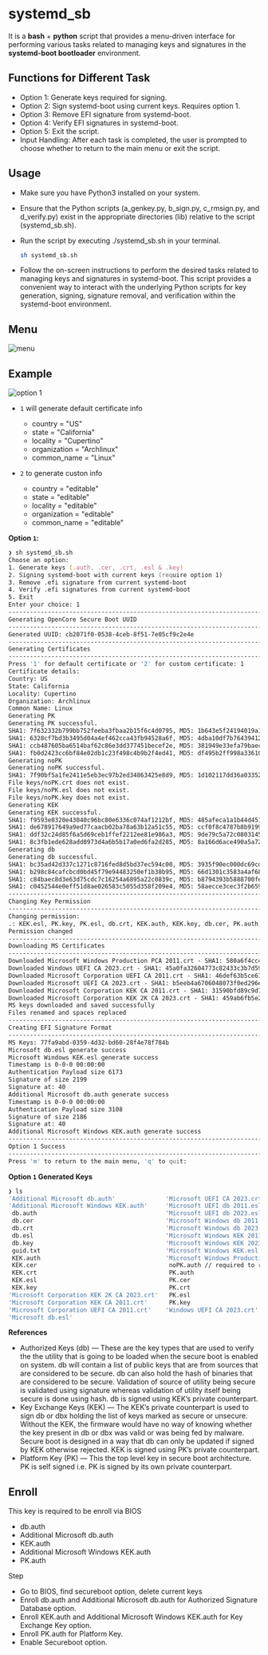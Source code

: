 # systemd_sb

It is a **bash** + **python** script that provides a menu-driven interface for performing various tasks related to managing keys and signatures in the **systemd-boot bootloader** environment. 

## Functions for Different Task

- Option 1: Generate keys required for signing.
- Option 2: Sign systemd-boot using current keys. Requires option 1.
- Option 3: Remove EFI signature from systemd-boot.
- Option 4: Verify EFI signatures in systemd-boot.
- Option 5: Exit the script.
- Input Handling: After each task is completed, the user is prompted to choose whether to return to the main menu or exit the script.

## Usage

- Make sure you have Python3 installed on your system.
- Ensure that the Python scripts (a_genkey.py, b_sign.py, c_rmsign.py, and d_verify.py) exist in the appropriate directories (lib) relative to the script (systemd_sb.sh).
- Run the script by executing ./systemd_sb.sh in your terminal.
  
  ```zsh
  sh systemd_sb.sh
  ```
  
- Follow the on-screen instructions to perform the desired tasks related to managing keys and signatures in systemd-boot.
This script provides a convenient way to interact with the underlying Python scripts for key generation, signing, signature removal, and verification within the systemd-boot environment.

## Menu

![menu](https://github.com/iamyounix/systemd_sb/assets/72515939/9da5d424-78ee-4b82-83c0-8eafc485de15)

## Example

![option 1](https://github.com/iamyounix/systemd_sb/assets/72515939/0f25dff8-b5ba-4c8d-8bee-afd77ff996ee)

- `1` will generate default certificate info
  -  country = "US"
  -  state = "California"
  -  locality = "Cupertino"
  -  organization = "Archlinux"
  -  common_name = "Linux"
 
- `2` to generate custon info
  -  country = "editable"
  -  state = "editable"
  -  locality = "editable"
  -  organization = "editable"
  -  common_name = "editable"

**Option `1`:**

```zsh
❯ sh systemd_sb.sh 
Choose an option:
1. Generate keys (.auth, .cer, .crt, .esl & .key)
2. Signing systemd-boot with current keys (require option 1)
3. Remove .efi signature from current systemd-boot
4. Verify .efi signatures from current systemd-boot
5. Exit
Enter your choice: 1
----------------------------------------------------------------------------
Generating OpenCore Secure Boot UUID
----------------------------------------------------------------------------
Generated UUID: cb2071f0-0538-4ceb-8f51-7e05cf9c2e4e
----------------------------------------------------------------------------
Generating Certificates
----------------------------------------------------------------------------
Press '1' for default certificate or '2' for custom certificate: 1
Certificate details:
Country: US
State: California
Locality: Cupertino
Organization: Archlinux
Common Name: Linux
Generating PK
Generating PK successful.
SHA1: 7f632332b799bb752feeba3fbaa2b15f6c4d0795, MD5: 1b643e5f24194019a1bd4ce9cc922dfc for file: keys/PK.auth
SHA1: 6328cf7bd3b3495d04a4ef462cca43fb94528a6f, MD5: 4dba10df7b764394127c6b4c6730a661 for file: keys/PK.crt
SHA1: ccb487605ba6514baf62c86e3dd377451becef2e, MD5: 381949e33efa79baeccc23343fb44cff for file: keys/PK.esl
SHA1: fb0d2423cc6bf84e02db1c23f498c4b9b2f4ed41, MD5: df495b2ff998a336105a02d3d1a4ac13 for file: keys/PK.key
Generating noPK
Generating noPK successful.
SHA1: 7f90bf5a1fe2411e5eb3ec97b2ed34863425e8d9, MD5: 1d102117dd36a03352b11bab06c4165d for file: keys/noPK.auth
File keys/noPK.crt does not exist.
File keys/noPK.esl does not exist.
File keys/noPK.key does not exist.
Generating KEK
Generating KEK successful.
SHA1: f9593e0320e43040c96bc80e6336c074af1212bf, MD5: 485afeca1a1b44d451c1fd0c187f95f7 for file: keys/KEK.auth
SHA1: de678917649a9ed77caacb02ba78a63b12a51c55, MD5: ccf0f8c4787b8b91996dfedaad0c3e72 for file: keys/KEK.crt
SHA1: ddf32c24d85f6a5d69ceb1ffef2212ee81e986a3, MD5: 9de79c5a72c08031450c667d2a561a76 for file: keys/KEK.esl
SHA1: 8c3fb1ede628add0973d4a6b5b17a0ed6fa2d285, MD5: 8a166d6ace490a5a72ae5ff5018855f5 for file: keys/KEK.key
Generating db
Generating db successful.
SHA1: bc35ad42d337c1271c8716fed8d5bd37ec594c00, MD5: 3935f90ec000dc69cd073cac4450a9f5 for file: keys/db.auth
SHA1: b298c84cafcbcd0bd45f79e94483250ef1b38b95, MD5: 66d1301c3583a4af681893eea90b524c for file: keys/db.crt
SHA1: c84baec8d3e63d75cdc7c16254a6895a22c0839c, MD5: b8794393b5888700fe6cc6075b5fb4f7 for file: keys/db.esl
SHA1: c0452544e0eff51d8ae026583c5055d358f209e4, MD5: 58aecce3cec3f2b659687748dc4d6363 for file: keys/db.key
----------------------------------------------------------------------------
Changing Key Permission
----------------------------------------------------------------------------
Changing permission:
.: KEK.esl, PK.key, PK.esl, db.crt, KEK.auth, KEK.key, db.cer, PK.auth, KEK.cer, PK.crt, noPK.auth, db.esl, db.key, db.auth, PK.cer, KEK.crt
Permission changed
----------------------------------------------------------------------------
Downloading MS Certificates
----------------------------------------------------------------------------
Downloaded Microsoft Windows Production PCA 2011.crt - SHA1: 580a6f4cc4e4b669b9ebdc1b2b3e087b80d0678d
Downloaded Windows UEFI CA 2023.crt - SHA1: 45a0fa32604773c82433c3b7d59e7466b3ac0c67
Downloaded Microsoft Corporation UEFI CA 2011.crt - SHA1: 46def63b5ce61cf8ba0de2e6639c1019d0ed14f3
Downloaded Microsoft UEFI CA 2023.crt - SHA1: b5eeb4a6706048073f0ed296e7f580a790b59eaa
Downloaded Microsoft Corporation KEK CA 2011.crt - SHA1: 31590bfd89c9d74ed087dfac66334b3931254b30
Downloaded Microsoft Corporation KEK 2K CA 2023.crt - SHA1: 459ab6fb5e284d272d5e3e6abc8ed663829d632b
MS keys downloaded and saved successfully
Files renamed and spaces replaced
----------------------------------------------------------------------------
Creating EFI Signature Format
----------------------------------------------------------------------------
MS Keys: 77fa9abd-0359-4d32-bd60-28f4e78f784b
Microsoft db.esl generate success
Microsoft Windows KEK.esl generate success
Timestamp is 0-0-0 00:00:00
Authentication Payload size 6173
Signature of size 2199
Signature at: 40
Additional Microsoft db.auth generate success
Timestamp is 0-0-0 00:00:00
Authentication Payload size 3108
Signature of size 2186
Signature at: 40
Additional Microsoft Windows KEK.auth generate success
----------------------------------------------------------------------------
Option 1 Success
----------------------------------------------------------------------------
Press 'm' to return to the main menu, 'q' to quit: 
```

**Option `1` Generated Keys**

```zsh
❯ ls     
'Additional Microsoft db.auth'              'Microsoft UEFI CA 2023.crt'
'Additional Microsoft Windows KEK.auth'     'Microsoft UEFI db 2011.esl'
 db.auth                                    'Microsoft UEFI db 2023.esl'
 db.cer                                     'Microsoft Windows db 2011.esl'
 db.crt                                     'Microsoft Windows db 2023.esl'
 db.esl                                     'Microsoft Windows KEK 2011.esl'
 db.key                                     'Microsoft Windows KEK 2023.esl'
 guid.txt                                   'Microsoft Windows KEK.esl'
 KEK.auth                                   'Microsoft Windows Production PCA 2011.crt'
 KEK.cer                                     noPK.auth // required to remove current/older keys (mostly need on older bios)
 KEK.crt                                     PK.auth
 KEK.esl                                     PK.cer
 KEK.key                                     PK.crt
'Microsoft Corporation KEK 2K CA 2023.crt'   PK.esl
'Microsoft Corporation KEK CA 2011.crt'      PK.key
'Microsoft Corporation UEFI CA 2011.crt'    'Windows UEFI CA 2023.crt'
'Microsoft db.esl'
```

**References**

- Authorized Keys (db) — These are the key types that are used to verify the the utility that is going to be loaded when the secure boot is enabled on system. db will contain a list of public keys that are from sources that are considered to be secure. db can also hold the hash of binaries that are considered to be secure. Validation of source of utility being secure is validated using signature whereas validation of utility itself being secure is done using hash. db is signed using KEK’s private counterpart.
- Key Exchange Keys (KEK) — The KEK’s private counterpart is used to sign db or dbx holding the list of keys marked as secure or unsecure. Without the KEK, the firmware would have no way of knowing whether the key present in db or dbx was valid or was being fed by malware. Secure boot is designed in a way that db can only be updated if signed by KEK otherwise rejected. KEK is signed using PK’s private counterpart.
- Platform Key (PK) — This the top level key in secure boot architecture. PK is self signed i.e. PK is signed by its own private counterpart.

## Enroll

This key is required to be enroll via BIOS

- db.auth    
- Additional Microsoft db.auth
- KEK.auth
- Additional Microsoft Windows KEK.auth
- PK.auth

Step

- Go to BIOS, find secureboot option, delete current keys
- Enroll db.auth and Additional Microsoft db.auth for Authorized Signature Database option.
- Enroll KEK.auth and Additional Microsoft Windows KEK.auth for Key Exchange Key option.
- Enroll PK.auth for Platform Key.
- Enable Secureboot option.

